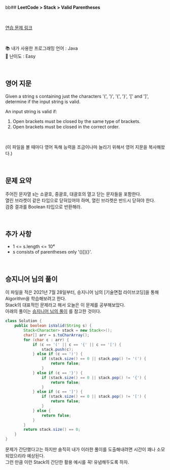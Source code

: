 bb## **LeetCode > Stack > Valid Parentheses**

</br>

[연습 문제 링크](https://leetcode.com/problems/valid-parentheses/)

</br>

:books: 내가 사용한 프로그래밍 언어 : Java  
:roller_coaster: 난이도 : Easy

</br>

## 영어 지문

Given a string s containing just the characters '(', ')', '{', '}', '[' and ']', determine if the input string is valid.

An input string is valid if:

1. Open brackets must be closed by the same type of brackets.
2. Open brackets must be closed in the correct order.

</br>

(이 파일을 볼 때마다 영어 독해 능력을 조금이나마 늘리기 위해서 영어 지문을 복사해왔다.)

</br>

## 문제 요약

주어진 문자열 s는 소괄호, 중괄호, 대괄호의 열고 닫는 문자들을 포함한다.  
열린 브라켓이 같은 타입으로 닫혀있어야 하며, 열린 브라켓은 반드시 닫혀야 한다.  
검증 결과를 Boolean 타입으로 반환해라.

</br>

## 추가 사항

- 1 <= s.length <= 10⁴
- s consists of parentheses only '()[]{}'.

</br>

## 승지니어 님의 풀이

이 파일을 적은 2021년 7월 28일부터, 승지니어 님의 [기술면접 라이브코딩]을 통해 Algorithm을 학습해보려고 한다.  
Stack의 대표적인 문제라고 해서 오늘은 이 문제를 공부해보았다.  
아래의 풀이는 [승지니어 님의 풀이](https://www.youtube.com/watch?v=zeFkwKRG06Y&t=8s&ab_channel=%EC%8A%B9%EC%A7%80%EB%8B%88%EC%96%B4Sengineer) 를 참고한 것이다.

```java
class Solution {
    public boolean isValid(String s) {
        Stack<Character> stack = new Stack<>();
        char[] arr = s.toCharArray();
        for (char c : arr) {
            if (c == '(' || c == '{' || c == '[') {
                stack.push(c);
            } else if (c == ')') {
                if (stack.size() == 0 || stack.pop() != '(') {
                    return false;
                }
            } else if (c == '}') {
                if (stack.size() == 0 || stack.pop() != '{') {
                    return false;
                }
            } else if (c == ']') {
                if (stack.size() == 0 || stack.pop() != '[') {
                    return false;
                }
            } else {
                return false;
            }
        }
        return stack.size() == 0;
    }
}
```

문제가 간단했다고는 하지만 솔직히 내가 이러한 풀이를 도출해내려면 시간이 꽤나 소모되었으리라 예상된다.  
그런 만큼 이런 Stack의 간단한 활용 예시를 꼭! 유념해두도록 하자.
